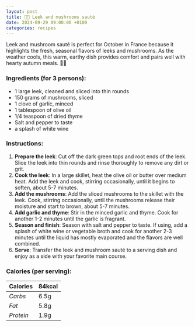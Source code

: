 ```yaml
---
layout: post
title: 👨‍🍳 Leek and mushrooms sauté
date: 2024-09-29 09:00:00 +0100
categories: recipes
---
```


Leek and mushroom sauté is perfect for October in France because it highlights the fresh, seasonal flavors of leeks and mushrooms. As the weather cools, this warm, earthy dish provides comfort and pairs well with hearty autumn meals. 🍂🍄

### Ingredients (for 3 persons):
- 1 large leek, cleaned and sliced into thin rounds
- 150 grams of mushrooms, sliced
- 1 clove of garlic, minced
- 1 tablespoon of olive oil
- 1/4 teaspoon of dried thyme
- Salt and pepper to taste
- a splash of white wine

### Instructions:

1. **Prepare the leek**: Cut off the dark green tops and root ends of the leek. Slice the leek into thin rounds and rinse thoroughly to remove any dirt or grit.
2. **Cook the leek**: In a large skillet, heat the olive oil or butter over medium heat. Add the leek and cook, stirring occasionally, until it begins to soften, about 5-7 minutes.
3. **Add the mushrooms**: Add the sliced mushrooms to the skillet with the leek. Cook, stirring occasionally, until the mushrooms release their moisture and start to brown, about 5-7 minutes.
4. **Add garlic and thyme**: Stir in the minced garlic and thyme. Cook for another 1-2 minutes until the garlic is fragrant.
5. **Season and finish**: Season with salt and pepper to taste. If using, add a splash of white wine or vegetable broth and cook for another 2-3 minutes until the liquid has mostly evaporated and the flavors are well combined.
6. **Serve**: Transfer the leek and mushroom sauté to a serving dish and enjoy as a side with your favorite main course.

### Calories (per serving):

| **Calories** | 84kcal |
| ----------- | ----------- |
| *Carbs* | 6.5g |
| *Fat* | 5.8g |
| *Protein* | 1.9g |
